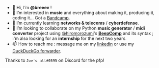 - 👋 Hi, I’m **@breeev** !
- 👀 I’m interested in **music** and everything about making it, producing it, coding it... Got a [Bandcamp](https://breee.bandcamp.com).
- 🌱 I’m currently learning **networks & telecoms** / **cyberdefense**.
- 💞️ I’m looking to collaborate on my Python **music generator** / **midi converter** project using [@hiromorozumi](https://github.com/hiromorozumi)'s [**BeepComp**](http://hiromorozumi.com/beepcomp) and its syntax ; I'm also looking for an **internship** for the next two years.
- 📫 How to reach me : message me on my [linkedin](https://www.linkedin.com/in/breval-ferrari/) or use my [DuckDuckGo forwarder](mailto:breee@duck.com).  

Thanks to `Joe's alt#0595` on Discord for the pfp!
